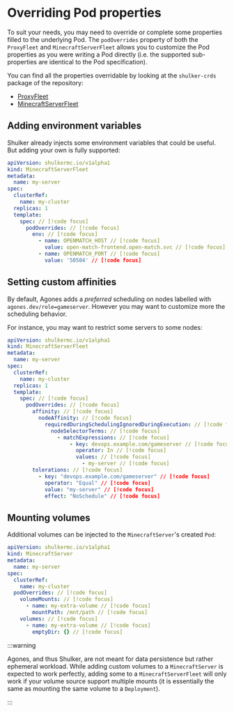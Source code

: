 # Overriding Pod properties

To suit your needs, you may need to override or complete some
properties filled to the underlying Pod. The `podOverrides`
property of both the `ProxyFleet` and `MinecraftServerFleet`
allows you to customize the Pod properties as you were writing
a Pod directly (i.e. the supported sub-properties are identical
to the Pod specification).

You can find all the properties overridable by looking at the
`shulker-crds` package of the repository:

- [ProxyFleet](https://github.com/jeremylvln/Shulker/blob/main/packages/shulker-crds/src/v1alpha1/proxy_fleet.rs)
- [MinecraftServerFleet](https://github.com/jeremylvln/Shulker/blob/main/packages/shulker-crds/src/v1alpha1/minecraft_server_fleet.rs)

## Adding environment variables

Shulker already injects some environment variables that could
be useful. But adding your own is fully supported:

```yaml
apiVersion: shulkermc.io/v1alpha1
kind: MinecraftServerFleet
metadata:
  name: my-server
spec:
  clusterRef:
    name: my-cluster
  replicas: 1
  template:
    spec: // [!code focus]
      podOverrides: // [!code focus]
        env: // [!code focus]
          - name: OPENMATCH_HOST // [!code focus]
            value: open-match-frontend.open-match.svc // [!code focus]
          - name: OPENMATCH_PORT // [!code focus]
            value: '50504' // [!code focus]
```

## Setting custom affinities

By default, Agones adds a _preferred_ scheduling on nodes
labelled with `agones.dev/role=gameserver`. However you
may want to customize more the scheduling behavior.

For instance, you may want to restrict some servers to some
nodes:

```yaml
apiVersion: shulkermc.io/v1alpha1
kind: MinecraftServerFleet
metadata:
  name: my-server
spec:
  clusterRef:
    name: my-cluster
  replicas: 1
  template:
    spec: // [!code focus]
      podOverrides: // [!code focus]
        affinity: // [!code focus]
          nodeAffinity: // [!code focus]
            requiredDuringSchedulingIgnoredDuringExecution: // [!code focus]
              nodeSelectorTerms: // [!code focus]
                - matchExpressions: // [!code focus]
                    - key: devops.example.com/gameserver // [!code focus]
                      operator: In // [!code focus]
                      values: // [!code focus]
                        - my-server // [!code focus]
        tolerations: // [!code focus]
          - key: "devops.example.com/gameserver" // [!code focus]
            operator: "Equal" // [!code focus]
            value: "my-server" // [!code focus]
            effect: "NoSchedule" // [!code focus]
```

## Mounting volumes <Badge type="tip" text="servers" />

Additional volumes can be injected to the `MinecraftServer`'s
created `Pod`:

```yaml
apiVersion: shulkermc.io/v1alpha1
kind: MinecraftServer
metadata:
  name: my-server
spec:
  clusterRef:
    name: my-cluster
  podOverrides: // [!code focus]
    volumeMounts: // [!code focus]
      - name: my-extra-volume // [!code focus]
        mountPath: /mnt/path // [!code focus]
    volumes: // [!code focus]
      - name: my-extra-volume // [!code focus]
        emptyDir: {} // [!code focus]
```

:::warning

Agones, and thus Shulker, are not meant for data persistence but
rather ephemeral workload. While adding custom volumes to a `MinecraftServer`
is expected to work perfectly, adding some to a `MinecraftServerFleet`
will only work if your volume source support multiple mounts (it is
essentially the same as mounting the same volume to a `Deployment`).

:::
